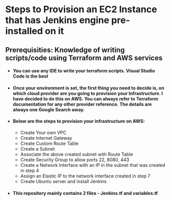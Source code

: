 # Steps to Provision an EC2 Instance that has Jenkins engine pre-installed on it
## Prerequisities: Knowledge of writing scripts/code using Terraform and AWS services

- #### You can use any IDE to write your terraform scripts. Visual Studio Code is the best

- #### Once your environment is set, the first thing you need to decide is, on which cloud provider are you going to provision your Infrastructure. I have decided to do this on AWS. You can always refer to Terraform documentation for any other provider reference. The details are always one Google Search away.

- #### Below are the steps to provision your infrastructure on AWS:

   - Create Your own VPC
   - Create Internet Gateway
   - Create Custom Route Table
   - Create a Subnet
   - Associate the above created subnet with Route Table
   - Create Security Group to allow ports 22, 8080, 443
   - Create a Network Interface with an IP in the subnet that was created in step 4
   - Assign an Elastic IP to the network interface created in step 7
   - Create Ubuntu server and install Jenkins 
   
- #### This repository mainly contains 2 files - Jenkins.tf and variables.tf
   
   


